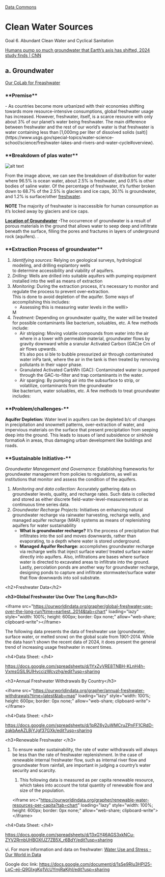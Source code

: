 [Data Commons](../)

# Clean Water Sources

Goal 6. Abundant Clean Water and Cyclical Sanitation

[Humans pump so much groundwater that Earth’s axis has shifted, 2024 study finds | CNN](https://www.cnn.com/2023/06/26/world/pumping-groundwater-earth-axis-shifting-scn)

## a. Groundwater

[Our CoLab for Freashwater](https://colab.research.google.com/drive/1KxwpgNZw95919JhKsUI-6bvYcoI9TpCn?usp=sharing)

<h3>**Premise**</h3>- As countries become more urbanized with their economies shifting towards more resource-intensive consumptions, global freshwater usage has increased. However, freshwater, itself, is a scarce resource with only about 3% of our planet’s water being freshwater. The main difference between freshwater and the rest of our world’s water is that freshwater is water containing less than [1,000mg per liter of dissolved solids (salt)](https://www.usgs.gov/special-topics/water-science-school/science/freshwater-lakes-and-rivers-and-water-cycle#overview).

<h3>**Breakdown of plas water**</h3>

![alt text](https://d9-wret.s3.us-west-2.amazonaws.com/assets/palladium/production/s3fs-public/styles/full_width/public/thumbnails/image/EarthsWater-BarChart.png?itok=RuBcM7s8)

From the image above, we can see the breakdown of distribution for water where 96.5% is ocean water, about 2.5% is freshwater, and 0.9% is other bodies of saline water. Of the percentage of freshwater, it’s further broken down to 68.7% of the 2.5% is glaciers and ice caps, 30.1% is groundwater, and 1.2% is surface/other [freshwater](https://d9-wret.s3.us-west-2.amazonaws.com/assets/palladium/production/s3fs-public/styles/full_width/public/thumbnails/image/EarthsWater-BarChart.png?itok=RuBcM7s8).

**NOTE** The majority of freshwater is inaccessible for human consumption as it’s locked away by glaciers and ice caps.

<ins>**Location of Groundwater**</ins> -The occurrence of groundwater is a result of porous materials in the ground that allows water to seep deep and infiltrate beneath the surface, filling the pores and fractures in layers of underground rock (aquifers). .

<h3>**Extraction Process of groundwater**</h3>
<ol>
<li><em>Identifying sources:</em> Relying on geological surveys, hydrological modeling, and drilling explantory wells<br> to determine accessibility and viability of aquifers.</li>
<li><em>Drilling:</em> Wells are drilled into suitable aquifers with pumping equipment installed into the well as means of extraction</li>
<li><em>Monitoring:</em> During the extraction process, it's necessary to monitor and regulate the process to prevent over-extraction.<br> This is done to avoid depletion of the aquifer. Some ways of accomplishing this includes:
<ul>
<li>Assessing this is measuring water levels in the wellli>
</ul>
</li>M
<li><em>Treatment:</em> Depending on groundwater quality, the water will be treated for possible contaminants like bacterium, soluables, etc. A few methods include:
<ul>
<li>Air stripping: Moving volatile compounds from water into the air where in a tower with permeable material, groundwater flows by gravity downward while a sranular Activated Carbon (GAC)e Cm of air flows upwards.<br> It’s also pos si ble to bubble pressurized air through contaminated water inPa tank, where the air in the tank is then treated by removing pollutants in their vapor phase.
</li>
<li> Granulated Activated CarbWn (GAC): Contaminated water is pumped through the GAC-to-filter and trap contaminants in the water.
</li>
<li>Air sparging: By pumping air into the subsurface to strip, or volatilize, contaminants from the groundwater
</li>
</ul> like bacterium, water soluables, etc. A few methods to treat groundwater includes:

   </li>
 </ol>
    </ol>

<h3>**Problem/challenges-**</h3>
<strong>Aquifer Depletion:</strong> Water level in aquifers can be depleted b/c of changes in precipitation and snowmelt patterns, over-extraction of water, and impervious materials on the surface that present precipitation from seeping deep into the ground. This leads to issues of land subsidence or sinkhole formatioA in areas, thus damaging urban development like buildings and roads.

<h3>**Sustainable Initiative-**</h3>
<em>Groundwater Management and Governance:</em> Establishing frameworks for groundwater management from policies to regulations, as well as institutions that monitor and assess the condition of the aquifers.

<ol>
  <li><em>Monitoring and data collection:</em> Accurately
 gathering data on groundwater levels, quality, and
 recharge rates. Such data is collected and stored as
 either discrete field-water-level-measurements or as
 continuous time series data.
  </li>

  <li><em>Groundwater Recharge Projects:</em> Initiatives on
 enhancing natural groundwater recharge via
 rainwater harvesting, recharge wells, and managed
 aquifer recharge (MAR) systems as means of
 replenishing aquifers for water sustainability
    <ul>
      <li><strong>What is groundwater recharge?</strong> It’s the
 process of precipitation that infiltrates into
 the soil and moves downwards, rather than
 evaporating, to a depth where water is stored
 underground.
      </li>
      <li><strong>Managed Aquifer Recharge:</strong> accomplishes
 groundwater recharge via recharge wells that
 inject surface water/ treated surface water
 directly into aquifers. Also, infiltrations are
 bases where surface water is directed to
 excavated areas to infiltrate into the ground.
 Lastly, percolation ponds are another way
 for groundwater recharge, designing ponds
 to capture and infiltrate stormwater/surface
 water that flow downwards into soil
 substrate.
      </li>
    </ul>
  </li>
</ol>

&lt;h2&gt;Freshwater Data&lt;/h2&gt;

**&lt;h3&gt;Global Freshwater Use Over The Long Run&lt;/h3&gt;**

&lt;iframe src="<https://ourworldindata.org/grapher/global-freshwater-use-over-the-long-run?time=earliest..2014&tab=chart>" loading="lazy" style="width: 100%; height: 600px; border: 0px none;" allow="web-share; clipboard-write"&gt;&lt;/iframe&gt;

The following data presents the data of freshwater use (groundwater, surface water, or melted snow) on  the global scale from 1901-2014. While the data hasn't shown the recent data of 2024, it does present the general trend of increasing usage freshwater in recent times.

&lt;h4&gt;Data Sheet: &lt;/h4&gt;

<https://docs.google.com/spreadsheets/d/1YxZvVRE8TNBH-KLnH4h-VxmsGSlL9UIHvccizWcvzhg/edit?usp=sharing>

&lt;h3&gt;Annual Freshwater Withdrawals By Country&lt;/h3&gt;

&lt;iframe src="<https://ourworldindata.org/grapher/annual-freshwater-withdrawals?time=latest&tab=map>" loading="lazy" style="width: 100%; height: 600px; border: 0px none;" allow="web-share; clipboard-write"&gt;&lt;/iframe&gt;

&lt;h4&gt;Data Sheet: &lt;/h4&gt;

<https://docs.google.com/spreadsheets/d/1pRZ6y2uWMCruZPnFF1CRdD-zqkbAeAZLBjYJgf37GXk/edit?usp=sharing>

&lt;h3&gt;Renewable Freshwater &lt;/h3&gt;

1. To ensure water sustainability, the rate of water withdrawals will always be less than the rate of freshwater replenishment. In the case of renewable internal freshwater flow, such as internal river flow and groundwater from rainfall, are important in judging a country’s water security and scarcity. 
   1. This following data is measured as per capita renewable resource, which takes into account the total quantity of renewable flow and size of the population. 

   &lt;iframe src="<https://ourworldindata.org/grapher/renewable-water-resources-per-capita?tab=chart>" loading="lazy" style="width: 100%; height: 600px; border: 0px none;" allow="web-share; clipboard-write"&gt;&lt;/iframe&gt;

&lt;h4&gt;Data Sheet: &lt;/h4&gt;

<https://docs.google.com/spreadsheets/d/13xGY46AGS3xkNCu-ZYV2RrnbUHBOXfJZ7ZB5X_r6BdY/edit?usp=sharing>

vi. For more information and data on freshwater: [Water Use and Stress - Our World in Data](https://ourworldindata.org/water-use-stress)

Google doc link: <https://docs.google.com/document/d/1sSe9RIu3HPI25-LpC-ejj-Q9GIxgKq1VcUYmjRaKjhI/edit?usp=sharing>